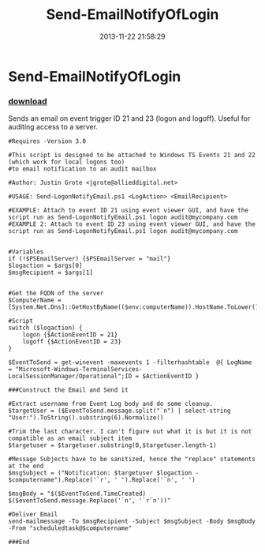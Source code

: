 ﻿---
pid:            4633
parent:         0
children:       
poster:         jgrote
title:          Send-EmailNotifyOfLogin
date:           2013-11-22 21:58:29
description:    Sends an email on event trigger ID 21 and 23 (logon and logoff). Useful for auditing access to a server.
format:         posh
---

# Send-EmailNotifyOfLogin

### [download](4633.ps1)  

Sends an email on event trigger ID 21 and 23 (logon and logoff). Useful for auditing access to a server.

```posh
#Requires -Version 3.0

#This script is designed to be attached to Windows TS Events 21 and 22 (which work for local logons too) 
#to email notification to an audit mailbox

#Author: Justin Grote <jgrote@allieddigital.net>

#USAGE: Send-LogonNotifyEmail.ps1 <LogAction> <EmailRecipient>

#EXAMPLE: Attach to event ID 21 using event viewer GUI, and have the script run as Send-LogonNotifyEmail.ps1 logon audit@mycompany.com   
#EXAMPLE 2: Attach to event ID 23 using event viewer GUI, and have the script run as Send-LogonNotifyEmail.ps1 logon audit@mycompany.com   


#Variables
if (!$PSEmailServer) {$PSEmailServer = "mail"}
$logaction = $args[0]
$msgRecipient = $args[1]


#Get the FQDN of the server
$ComputerName = [System.Net.Dns]::GetHostByName(($env:computerName)).HostName.ToLower()

#Script
switch ($logaction) {
    logon {$ActionEventID = 21}
    logoff {$ActionEventID = 23}
}

$EventToSend = get-winevent -maxevents 1 -filterhashtable  @{ LogName = "Microsoft-Windows-TerminalServices-LocalSessionManager/Operational";ID = $ActionEventID }

###Construct the Email and Send it

#Extract username from Event Log body and do some cleanup.
$targetUser = ($EventToSend.message.split("`n") | select-string "User:").ToString().substring(6).Normalize()

#Trim the last character. I can't figure out what it is but it is not compatible as an email subject item
$targetuser = $targetuser.substring(0,$targetuser.length-1)

#Message Subjects have to be sanitized, hence the "replace" statements at the end
$msgSubject = ("Notification: $targetuser $logaction - $computername").Replace('`r', ' ').Replace('`n', ' ')

$msgBody = "$($EventToSend.TimeCreated) 
$($eventToSend.message.Replace('`n', '`r`n'))"

#Deliver Email
send-mailmessage -To $msgRecipient -Subject $msgSubject -Body $msgBody -From "scheduledtask@$computername"

###End
```
